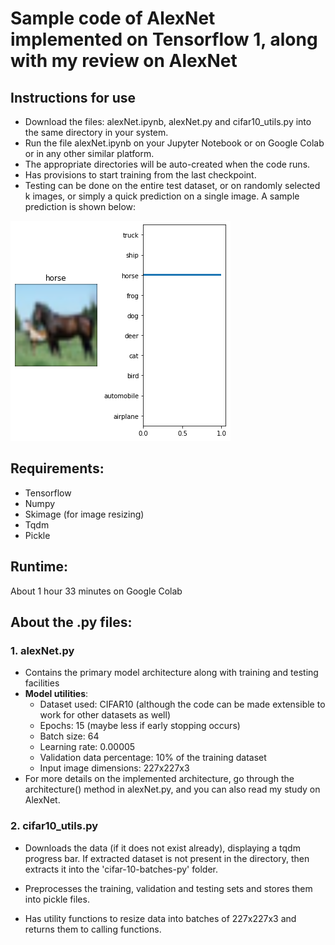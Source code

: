 # Sample code of AlexNet implemented on Tensorflow 1, along with my review on AlexNet

## Instructions for use
- Download the files: alexNet.ipynb, alexNet.py and cifar10_utils.py into the same directory in your system.
- Run the file alexNet.ipynb on your Jupyter Notebook or on Google Colab or in any other similar platform.
- The appropriate directories will be auto-created when the code runs.
- Has provisions to start training from the last checkpoint.
- Testing can be done on the entire test dataset, or on randomly selected k images, or simply a quick prediction on a single image. A sample prediction is shown below:


![cifar10_pred](https://github.com/sandipan211/DL-templates/blob/master/AlexNet/test%20pred.png)

## Requirements:
- Tensorflow
- Numpy
- Skimage (for image resizing)
- Tqdm
- Pickle

## Runtime: 
About 1 hour 33 minutes on Google Colab

## About the .py files:
### 1. alexNet.py
- Contains the primary model architecture along with training and testing facilities
- **Model utilities**:
   - Dataset used: CIFAR10 (although the code can be made extensible to work for other datasets as well)
   - Epochs: 15 (maybe less if early stopping occurs)
   - Batch size: 64
   - Learning rate: 0.00005
   - Validation data percentage: 10% of the training dataset
   - Input image dimensions: 227x227x3
- For more details on the implemented architecture, go through the architecture() method in alexNet.py, and you can also read my study on AlexNet.

### 2. cifar10_utils.py
- Downloads the data (if it does not exist already), displaying a tqdm progress bar. If extracted dataset is not present in the directory, then extracts it into the 'cifar-10-batches-py' folder.

- Preprocesses the training, validation and testing sets and stores them into pickle files.

- Has utility functions to resize data into batches of 227x227x3 and returns them to calling functions.

